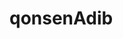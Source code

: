 # qonsenAdib


[//]: <> (<img src="" alt="">)

<img src="https://img.shields.io/github/downloads/muslikhuladib0/qonsenAdib/total?logoColor=green&style=social" alt="">

<img src="https://img.shields.io/github/downloads/muslikhuladib0/qonsenAdib/total.svg" alt="">
